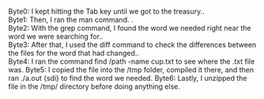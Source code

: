 Byte0: I kept hitting the Tab key until we got to the treasury..<br>
Byte1: Then, I ran the man command. .<br>
Byte2: With the grep command, I found the word we needed right near the word we were searching for..<br>
Byte3: After that, I used the diff command to check the differences between the files for the word that had changed..<br>
Byte4: I ran the command find /path -name cup.txt to see where the .txt file was.
Byte5: I copied the file into the /tmp folder, compiled it there, and then ran ./a.out {sdi} to find the word we needed.
Byte6: Lastly, I unzipped the file in the /tmp/ directory before doing anything else.
